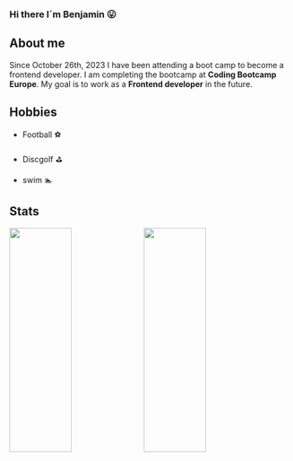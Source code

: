### Hi there I´m Benjamin :stuck_out_tongue:

## About me

Since October 26th, 2023 I have been attending a boot camp to become a frontend developer. I am completing the bootcamp at **Coding Bootcamp Europe**.
My goal is to work as a __Frontend developer__ in the future.

## Hobbies
- Football :soccer:

- Discgolf :golf:

- swim :swimmer:

## Stats
<img align="left" width="47%" height="400px" src="https://github-readme-stats.vercel.app/api?username=BenjaminLupa&show_icons=true&theme=merko" />
<img align="left" width="47%" height="400px" src="https://github-readme-stats.vercel.app/api/top-langs/?username=BenjaminLupa" />


